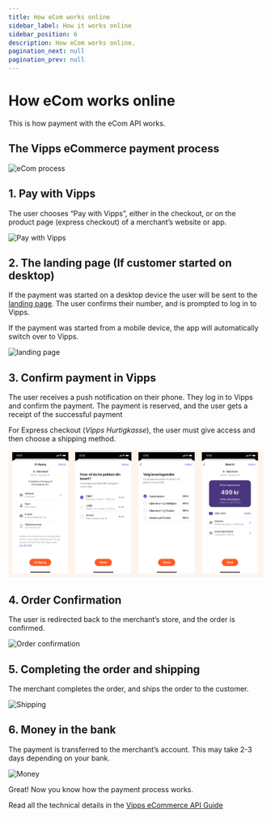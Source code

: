 ```yaml
---
title: How eCom works online
sidebar_label: How it works online
sidebar_position: 6
description: How eCom works online.
pagination_next: null
pagination_prev: null
---
```



# How eCom works online

This is how payment with the eCom API works.

## The Vipps eCommerce payment process

![eCom process](../images/vipps-ecom-process-svg.svg)

## 1. Pay with Vipps

The user chooses “Pay with Vipps”, either in the checkout, or on the product page (express checkout) of a merchant’s website or app.

![Pay with Vipps](../images/vipps-ecom-step1-2.svg)

## 2. The landing page (If customer started on desktop)

If the payment was started on a desktop device the user will be sent to the
[landing page](https://developer.vippsmobilepay.com/docs/vipps-developers/common-topics/landing-page).
The user confirms their number, and is prompted to log in to Vipps.

If the payment was started from a mobile device, the app will automatically switch over to Vipps.

![landing page](../images/vipps-ecom-step2.svg)

## 3. Confirm payment in Vipps

The user receives a push notification on their phone. They log in to Vipps and confirm the payment. The payment is reserved, and the user gets a receipt of the successful payment

For Express checkout (*Vipps Hurtigkasse*), the user must give access and then choose a shipping method.

![Express checkout flow](../images/vipps-ecom-confirm-express_consent_shipping_options.png)


## 4. Order Confirmation

The user is redirected back to the merchant’s store, and the order is confirmed.

![Order confirmation](../images/vipps-ecom-step4.svg)

## 5. Completing the order and shipping

The merchant completes the order, and ships the order to the customer.

![Shipping](../images/vipps-shipping.svg)

## 6. Money in the bank

The payment is transferred to the merchant’s account. This may take 2-3 days depending on your bank.

![Money](../images/vipps-money.svg)

Great! Now you know how the payment process works.

Read all the technical details in the [Vipps eCommerce API Guide](../vipps-ecom-api.md)
